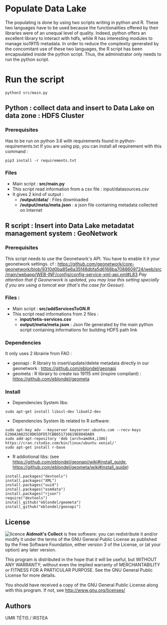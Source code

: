 # Populate Data Lake
The populating is done by using two scripts writing in python and R. These two languages have to be used because the functionalities offered by their libraries were of an unequal level of quality. Indeed, python offers an excellent library to interact with hdfs, while R has interesting modules to manage iso19115 metadata. In order to reduce the complexity generated by the concomitant use of these two languages, the R script has been encapsulated inside the python script. Thus, the administrator only needs to run the python script.

# Run the script 
```shell
python3 src/main.py
```

## Python : collect data and insert to Data Lake on data zone : HDFS Cluster
### Prerequisites
Has to be run on python 3.6 with requirements found in python-requirements.txt
If you are using pip, you can install all requirement with this command :
```shell
pip3 install -r requirements.txt
```
### Files
* Main script : **src/main.py**
* This script read information from a csv file : input/datasources.csv
* It gives 2 kind of output :
	+ **/output/data/** : Files downloaded 
	+ **/output/meta/meta.json** : a json file containing metadata collected on Internet

## R script : Insert into Data Lake metadatat management system : GeoNetwork
### Prerequisites
This script needs to use the Geonetwork's API. You have to enable it it your geonetwork settings. 
cf : https://github.com/geonetwork/core-geonetwork/blob/9310d0ba85e6a35f48dbfa5d6168ba7088609724/web/src/main/webapp/WEB-INF/config/config-service-xml-api.xml#L83
*Pay attention that if Geonerwork is updated, you may lose this setting specially if you are using a tomcat war (that's the case for Geosur).*

### Files :
* Main script : **src/addServicesToGN.R**
* This script read informations from 2 files :
 	+ **input/tetis-services.csv**    
 	+ **output/meta/meta.json** : Json file generated by the main python script containing informations for building HDFS path link

### Dependencies
It only uses 2 librairie from FAO :
* geonapi : R librairy to insert/update/delete metadata directly in our geonetwork : https://github.com/eblondel/geonapi
* geometa : R librairy to create iso 19115 xml (inspire compliant) : https://github.com/eblondel/geometa

### Install
* Dependencies System libs:
```shell
sudo apt-get install libssl-dev libxml2-dev
```
* Dependencies System lib related to R software:
```shell
sudo apt-key adv --keyserver keyserver.ubuntu.com --recv-keys E298A3A825C0D65DFD57CBB651716619E084DAB9
sudo add-apt-repository 'deb [arch=amd64,i386] https://cran.rstudio.com/bin/linux/ubuntu xenial/'
sudo apt-get install r-base
```
* R addiotional libs:
	(see https://github.com/eblondel/geonapi/wiki#install_guide, https://github.com/eblondel/geometa/wiki#install_guide)
```shell
install.packages("devtools")
install.packages("XML")
install.packages("uuid")
install.packages("osmdata")
install.packages("rjson")
require("devtools")
install_github("eblondel/geometa")
install_github("eblondel/geonapi")
```
## License
![licence](https://img.shields.io/badge/Licence-GPL--3-blue.svg)
**Aidmoit's Collect** is free software: you can redistribute it and/or modify
it under the terms of the GNU General Public License as published by
the Free Software Foundation, either version 3 of the License, or
(at your option) any later version.


This program is distributed in the hope that it will be useful,
but WITHOUT ANY WARRANTY; without even the implied warranty of
MERCHANTABILITY or FITNESS FOR A PARTICULAR PURPOSE.  See the
GNU General Public License for more details.


You should have received a copy of the GNU General Public License
along with this program.  If not, see http://www.gnu.org/licenses/

## Authors
UMR TÉTIS  / IRSTEA
